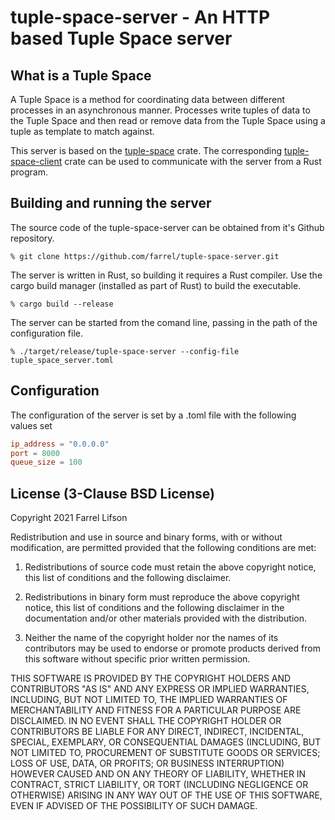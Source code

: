 # tuple-space-server - An HTTP based Tuple Space server

## What is a Tuple Space

A Tuple Space is a method for coordinating data between different processes in an asynchronous manner. Processes write tuples of data to the Tuple Space and then read or remove data from the Tuple Space using a tuple as template to match against.

This server is based on the [tuple-space](https://github.com/farrel/tuple-space) crate. The corresponding [tuple-space-client](https://github.com/farrel/tuple-space-client) crate can be used to communicate with the server from a Rust program.

## Building and running the server

The source code of the tuple-space-server can be obtained from it's Github repository. 

    % git clone https://github.com/farrel/tuple-space-server.git

The server is written in Rust, so building it requires a Rust compiler. Use the cargo build manager (installed as part of Rust) to build the executable.

    % cargo build --release

The server can be started from the comand line, passing in the path of the configuration file.

    % ./target/release/tuple-space-server --config-file tuple_space_server.toml

## Configuration

The configuration of the server is set by a .toml file with the following values set

```toml
ip_address = "0.0.0.0"
port = 8000
queue_size = 100
```

## License (3-Clause BSD License)

Copyright 2021 Farrel Lifson

Redistribution and use in source and binary forms, with or without modification, are permitted provided that the following conditions are met:

1. Redistributions of source code must retain the above copyright notice, this list of conditions and the following disclaimer.

2. Redistributions in binary form must reproduce the above copyright notice, this list of conditions and the following disclaimer in the documentation and/or other materials provided with the distribution.

3. Neither the name of the copyright holder nor the names of its contributors may be used to endorse or promote products derived from this software without specific prior written permission.

THIS SOFTWARE IS PROVIDED BY THE COPYRIGHT HOLDERS AND CONTRIBUTORS "AS IS" AND ANY EXPRESS OR IMPLIED WARRANTIES, INCLUDING, BUT NOT LIMITED TO, THE IMPLIED WARRANTIES OF MERCHANTABILITY AND FITNESS FOR A PARTICULAR PURPOSE ARE DISCLAIMED. IN NO EVENT SHALL THE COPYRIGHT HOLDER OR CONTRIBUTORS BE LIABLE FOR ANY DIRECT, INDIRECT, INCIDENTAL, SPECIAL, EXEMPLARY, OR CONSEQUENTIAL DAMAGES (INCLUDING, BUT NOT LIMITED TO, PROCUREMENT OF SUBSTITUTE GOODS OR SERVICES; LOSS OF USE, DATA, OR PROFITS; OR BUSINESS INTERRUPTION) HOWEVER CAUSED AND ON ANY THEORY OF LIABILITY, WHETHER IN CONTRACT, STRICT LIABILITY, OR TORT (INCLUDING NEGLIGENCE OR OTHERWISE) ARISING IN ANY WAY OUT OF THE USE OF THIS SOFTWARE, EVEN IF ADVISED OF THE POSSIBILITY OF SUCH DAMAGE.
